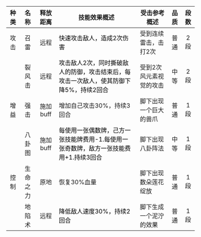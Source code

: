 



| 种类 | 名称 | 释放距离 | 技能效果概述 | 受击参考概述 | 品质 | 段数 |
| :---: | :---: | :---: | --- | --- | :---: | :---: |
| 攻击 | 召雷 | 远程 | <font style="color:black;">快速攻击敌人，造成2次伤害</font> | 受到连续雷击，击打2次 | 普通 | 2段 |
| | 裂风击 | 远程 | <font style="color:black;">攻击敌人2次，同时撕破敌人的防御，攻击结束后，每攻击一次敌人，使其防御下降5%，持续2回合</font> | 受到2次风元素视觉的攻击 | 中等 | 2段 |
| 增益 | 强击 | 施加buff | 增加自己攻击30%，持续3回合 | 脚下出现一个巨大的兽爪 | 普通 | 1段 |
| | 八卦图 | 施加buff | <font style="color:black;">每使用一张偶数牌，己方一张技能牌费用-1.每使用一张奇数牌，敌方一张技能费用+1.持续3回合</font> | 脚下出现八卦阵法 | 中等 | 1段 |
| 控制 | 生命之力 | 原地 | 恢复30%血量 | 脚下出现数朵莲花绽放 | 普通 | 1段 |
| | 地陷术 | 远程 | <font style="color:black;">降低敌人速度30%，持续2回合</font> | 脚下生成一个泥泞的效果 | 普通 | 1段 |


